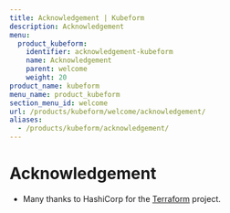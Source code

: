 ```yaml
---
title: Acknowledgement | Kubeform
description: Acknowledgement
menu:
  product_kubeform:
    identifier: acknowledgement-kubeform
    name: Acknowledgement
    parent: welcome
    weight: 20
product_name: kubeform
menu_name: product_kubeform
section_menu_id: welcome
url: /products/kubeform/welcome/acknowledgement/
aliases:
  - /products/kubeform/acknowledgement/
---
```


# Acknowledgement
 - Many thanks to HashiCorp for the [Terraform](https://terraform.io) project.

